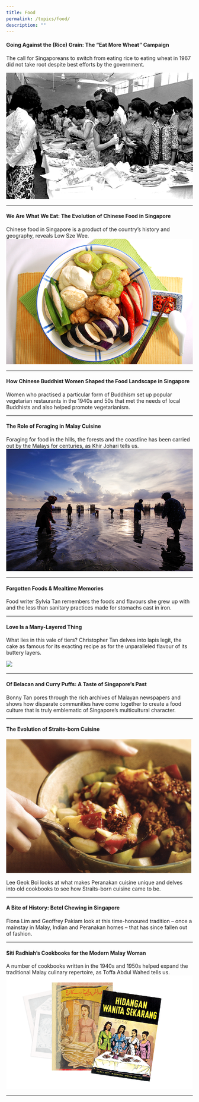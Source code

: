 ```yaml
---
title: Food
permalink: /topics/food/
description: ""
---
```


#### <a style="text-decoration: none; font-weight: bold;" href="/vol-19/issue-3/oct-dec-2023/eat-more-wheat-campaign">Going Against the (Rice) Grain: The “Eat More Wheat” Campaign</a>
The call for Singaporeans to switch from eating rice to eating wheat in 1967 did not take root despite best efforts by the government.

<img src="/images/Vol%2019%20Issue%203/Wheat/image1.png">
<hr>











#### <a style="text-decoration: none; font-weight: bold;" href="/vol-18/issue-1/apr-to-jun-2022/evolution-chinese-food-singapore">We Are What We Eat: The Evolution of Chinese Food in Singapore</a>
Chinese food in Singapore is a product of the country’s history and geography, reveals Low Sze Wee.
<img src="/images/Vol%2018%20Issue%201/Chinese%20Food/ytf.png">
<hr>

#### <a style="text-decoration: none; font-weight: bold;" href="/vol-18/issue-2/jul-sep-2022/buddhist-women-vegetarian-food-singapore">How Chinese Buddhist Women Shaped the Food Landscape in Singapore</a>
Women who practised a particular form of Buddhism set up popular vegetarian restaurants in the 1940s and 50s that met the needs of local Buddhists and also helped promote vegetarianism.
<hr>

#### <a style="text-decoration: none; font-weight: bold;" href="/vol-17/issue-3/oct-dec-2021/theroleofforaging">The Role of Foraging in Malay Cuisine</a>
Foraging for food in the hills, the forests and the coastline has been carried out by the Malays for centuries, as Khir Johari tells us. 
<img src="/images/vol-17-issue-3/malay-cuisine/Facing%20Page.jpg">
<hr>

#### <a style="text-decoration: none; font-weight: bold;" href="/vol-12/issue-2/jul-sep-2016/forgottenfoodmemories">Forgotten Foods &amp; Mealtime Memories</a>
<p>Food writer Sylvia Tan remembers the foods and flavours she grew up with and the less than sanitary practices made for stomachs cast in iron.</p> 
<hr>

#### <a style="text-decoration: none; font-weight: bold;" href="/vol-16/issue-4/jan-mar-2021/kueh-lapis"> Love Is a Many-Layered Thing</a>
 <p>What lies in this vale of tiers? Christopher Tan delves into lapis legit, the cake as famous for its exacting recipe as for the unparalleled flavour of its buttery layers.</p> 
<img style="width:600px;" src="/images/vol-16-issue-4/kuehlapis/TwoBatterCake.jpg">
<hr>
 
#### <a style="text-decoration: none; font-weight: bold;" href="/vol-10/issue-2/jul-sep-2014/belachan-curry-puff-singapore-food-heritage">Of Belacan and Curry Puffs: A Taste of Singapore’s Past</a>
<p>Bonny Tan pores through the rich archives of Malayan newspapers and shows how disparate communities have come together to create a food culture that is truly emblematic of Singapore’s multicultural character.</p> 
<hr>

#### <a style="text-decoration: none; font-weight: bold;" href="/vol-17/issue-2/jul-sep-2021/straitsborncuisine">The Evolution of Straits-born Cuisine</a>
 <img style="width:500px;" src="/images/vol-17-issue-2/straitscuisine/StraitsbornCuisine_Main.jpg">
<p>Lee Geok Boi looks at what makes Peranakan cuisine unique and delves into old cookbooks to see how Straits-born cuisine came to be.</p> <hr>
  
#### <a style="text-decoration: none; font-weight: bold;" href="/vol-16/issue-3/oct-dec-2020/betel-chewing">A Bite of History: Betel Chewing in Singapore</a>
 <p>Fiona Lim and Geoffrey Pakiam look at this time-honoured tradition – once a mainstay in Malay, Indian and Peranakan homes – that has since fallen out of fashion.</p>  <hr>


#### <a style="text-decoration: none; font-weight: bold;" href="/vol-17/issue-4/jan-to-mar-2022/siti-radhiah-cookbooks">Siti Radhiah’s Cookbooks for the Modern Malay Woman</a>
A number of cookbooks written in the 1940s and 1950s helped expand the traditional Malay culinary repertoire, as&nbsp;Toffa Abdul Wahed tells us.
<img style="width:600px;" src="/images/vol-17-issue-4/cookbook/cookbook.png">
<hr>